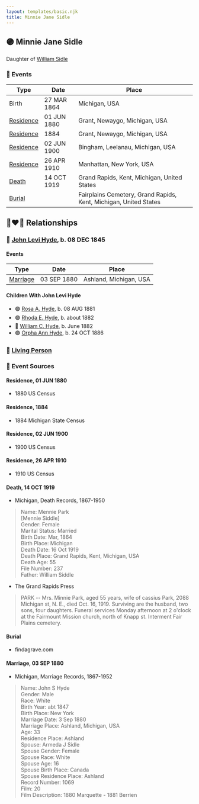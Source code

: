 ```yaml
---
layout: templates/basic.njk
title: Minnie Jane Sidle
---
```

## 🟣 Minnie Jane Sidle

Daughter of [William Sidle](/people/3/31146208)

### 📆 Events

Type | Date | Place
------ | ------ | ------
Birth | 27 MAR 1864 | Michigan, USA
[Residence](#event-e0d61950-8cfc-4646-b7b9-59a68c8d775d) | 01 JUN 1880 | Grant, Newaygo, Michigan, USA
[Residence](#event-acb8a6be-28a1-4bd6-854e-7dae97d1035c) | 1884 | Grant, Newaygo, Michigan, USA
[Residence](#event-b1feba4d-58a3-47f2-a3e4-4133b7cdc229) | 02 JUN 1900 | Bingham, Leelanau, Michigan, USA
[Residence](#event-d9c30520-30bc-4563-9209-08fffc13ad26) | 26 APR 1910 | Manhattan, New York, USA
[Death](#event-3f316140-51c7-4f49-8ce1-220f7c044f54) | 14 OCT 1919 | Grand Rapids, Kent, Michigan, United States
[Burial](#event-c7504d06-72ac-40dc-8401-f2c9b526b99a) |  | Fairplains Cemetery, Grand Rapids, Kent, Michigan, United States

## 👩‍❤️‍👨 Relationships

### 🔵 [John Levi Hyde](/people/2/23020300), b. 08 DEC 1845

#### Events

Type | Date | Place
------ | ------ | ------
[Marriage](#event-1bf65ada-0374-43e1-8bbd-fd6310806823) | 03 SEP 1880 | Ashland, Michigan, USA
#### Children With John Levi Hyde
* 🟣 [Rosa A. Hyde](/people/1/1137888), b. 08 AUG 1881
* 🟣 [Rhoda E. Hyde](/people/9/98029194), b. about 1882
* 🔵 [William C. Hyde](/people/2/28984848), b. June 1882
* 🟣 [Orpha Ann Hyde](/people/6/63932813), b. 24 OCT 1886
### 🔵 [Living Person](/people/4/42014344)

### 📰 Event Sources

#### <a id="event-e0d61950-8cfc-4646-b7b9-59a68c8d775d"></a> Residence, 01 JUN 1880
* 1880 US Census

#### <a id="event-acb8a6be-28a1-4bd6-854e-7dae97d1035c"></a> Residence, 1884
* 1884 Michigan State Census

#### <a id="event-b1feba4d-58a3-47f2-a3e4-4133b7cdc229"></a> Residence, 02 JUN 1900
* 1900 US Census

#### <a id="event-d9c30520-30bc-4563-9209-08fffc13ad26"></a> Residence, 26 APR 1910
* 1910 US Census

#### <a id="event-3f316140-51c7-4f49-8ce1-220f7c044f54"></a> Death, 14 OCT 1919
* Michigan, Death Records, 1867-1950
>   
  > Name: Mennie Park  
  > [Mennie Siddle]   
  > Gender: Female  
  > Marital Status: Married  
  > Birth Date: Mar, 1864  
  > Birth Place: Michigan  
  > Death Date: 16 Oct 1919  
  > Death Place: Grand Rapids, Kent, Michigan, USA  
  > Death Age: 55  
  > File Number: 237  
  > Father: William Siddle
* The Grand Rapids Press
>   
  > PARK -- Mrs. Minnie Park, aged 55 years, wife of cassius Park, 2088 Michigan st, N. E., died Oct. 16, 1919. Surviving are the husband, two sons, four daughters. Funeral services Monday afternoon at 2 o'clock at the Fairmount Mission church, north of Knapp st. Interment Fair Plains cemetery.

#### <a id="event-c7504d06-72ac-40dc-8401-f2c9b526b99a"></a> Burial
* findagrave.com

#### <a id="event-1bf65ada-0374-43e1-8bbd-fd6310806823"></a> Marriage, 03 SEP 1880
* Michigan, Marriage Records, 1867-1952
>   
  > Name: John S Hyde  
  > Gender: Male  
  > Race: White  
  > Birth Year: abt 1847  
  > Birth Place: New York  
  > Marriage Date: 3 Sep 1880  
  > Marriage Place: Ashland, Michigan, USA  
  > Age: 33  
  > Residence Place: Ashland  
  > Spouse: Armeda J Sidle  
  > Spouse Gender: Female  
  > Spouse Race: White  
  > Spouse Age: 16  
  > Spouse Birth Place: Canada  
  > Spouse Residence Place: Ashland  
  > Record Number: 1069  
  > Film: 20  
  > Film Description: 1880 Marquette - 1881 Berrien
